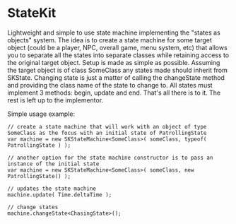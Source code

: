 StateKit
====

Lightweight and simple to use state machine implementing the "states as objects" system. The idea is to create a state machine for some target object (could be a player, NPC,
overall game, menu system, etc) that allows you to separate all the states into separate classes while retaining access to the original target object.  Setup is made as simple as
possible. Assuming the target object is of class SomeClass any states made should inherit from SKState<SomeClass>. Changing state is just a matter of calling the changeState
method and providing the class name of the state to change to. All states must implement 3 methods: begin, update and end. That's all there is to it. The rest is left up to the implementor.

Simple usage example:

    // create a state machine that will work with an object of type SomeClass as the focus with an initial state of PatrollingState
    var machine = new SKStateMachine<SomeClass>( someClass, typeof( PatrollingState ) );
	
	// another option for the state machine constructor is to pass an instance of the initial state
	var machine = new SKStateMachine<SomeClass>( someClass, new PatrollingState() );
	
	// updates the state machine
	machine.update( Time.deltaTime );
	
	// change states
	machine.changeState<ChasingState>();
	